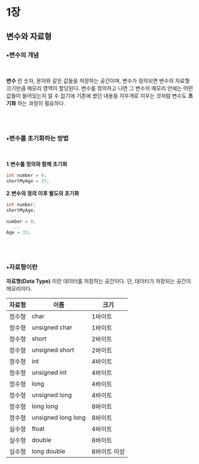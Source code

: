 # 1장
## 변수와 자료형

### •변수의 개념

<br/>




__변수__ 란 숫자, 문자와 같은 값들을 저장하는 공간이며,
변수가 정의되면 변수의 자료형 크기만큼 메모리 영역이 할당된다.
변수를 정의하고 나면 그 변수의 메모리 안에는 어떤 값들이 들어있는지 알 수 없기에
기존에 썼던 내용을 지우개로 지우는 것처럼 변수도 __초기화__ 하는 과정이 필요하다.

<br/><br/>




### •변수를 초기화하는 방법


<br/>


__1.변수를 정의와 함께 초기화__

```c
int number = 0;
shortMyAge = 33;
```

__2.변수의 정의 이후 별도의 초기화__

```c
int number;
shortMyAge;
  ...
number = 0;
  ...
Age = 33;  
```

<br/><br/>
### •자료형이란
__자료형(Data Type)__ 이란 데이터를 저장하는 공간이다.
단, 데이터가 저장되는 공간이 메모리이다.

  자료형|이름|크기
---|---|---|
정수형|char|1바이트|
정수형|unsigned char|1바이트|
정수형|short|2바이트|
정수형|unsigned short|2바이트|
정수형|int|4바이트|
정수형|unsigned int|4바이트|
정수형|long|4바이트|
정수형|unsigned long|4바이트|
정수형|long long|8바이트|
정수형|unsigned long long|8바이트|
실수형|float|4바이트|
실수형|double|8바이트|
실수형|long double|8바이트 이상|







